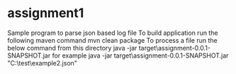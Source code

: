 # assignment1
Sample program to parse json based log file
To build application run the following maven command 
mvn clean package
To process a file run the below command from this directory
java -jar target\assignment-0.0.1-SNAPSHOT.jar <location of file to be processed>
for example
java -jar target\assignment-0.0.1-SNAPSHOT.jar "C:\test\example2.json"
